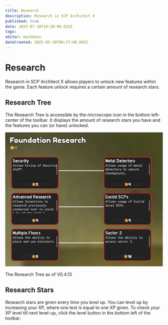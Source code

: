 ```yaml
---
title: Research
description: Research in SCP Architect X
published: true
date: 2025-07-10T19:38:00.825Z
tags: 
editor: markdown
dateCreated: 2025-05-30T00:27:00.895Z
---
```


# Research

Research in SCP Architect X allows players to unlock new features within the game. Each feature unlock requires a certain amount of research stars.

## Research Tree

The Research Tree is accessible by the microscope icon in the bottom left-center of the toolbar. It displays the amount of research stars you have and the features you can (or have) unlocked.

![](/research.png)

The Research Tree as of V0.4.13

## Research Stars

Research stars are given every time you level up. You can level up by increasing your XP, where one test is equal to one XP given. To check your XP level till next level-up, click the level button in the bottom left of the toolbar.